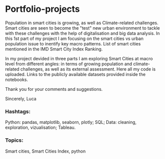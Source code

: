 # Portfolio-projects

Population in smart cities is growing, as well as Climate-related challenges. Smart cities are seen to become the "test" new urban environment to tackle with these challenges with the help of digitalisation and big data analysis.  In this 1st part of my project I am focusing on the smart cities vs urban population issue to inentify key macro patterns.  List of smart cities mentioned in the IMD Smart City Index Ranking.

In my project devided in three parts I am exploring Smart Cities at macro level from different angles: in terms of growing population and climate-related challenges, as well as its external assessment.
Here all my code is uploaded. Links to the publicly available datasets provided inside the notebooks.

Thank you for your comments and suggestions.

Sincerely,
Luca

### Hashtags: 
Python: pandas, matplotlib, seaborn, plotly; SQL; Data: cleaning, exploration, vizualisation; Tableau.

### Topics: 
Smart cities, Smart Cities Index, python
